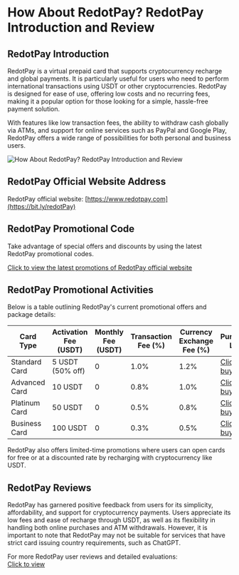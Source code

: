 # How About RedotPay? RedotPay Introduction and Review

## RedotPay Introduction
RedotPay is a virtual prepaid card that supports cryptocurrency recharge and global payments. It is particularly useful for users who need to perform international transactions using USDT or other cryptocurrencies. RedotPay is designed for ease of use, offering low costs and no recurring fees, making it a popular option for those looking for a simple, hassle-free payment solution.

With features like low transaction fees, the ability to withdraw cash globally via ATMs, and support for online services such as PayPal and Google Play, RedotPay offers a wide range of possibilities for both personal and business users.

![How About RedotPay? RedotPay Introduction and Review](https://github.com/user-attachments/assets/7e1c1282-8881-4475-8504-4b508f4efef8)

## RedotPay Official Website Address
RedotPay official website: [https://www.redotpay.com](https://bit.ly/redotPay)

## RedotPay Promotional Code
Take advantage of special offers and discounts by using the latest RedotPay promotional codes.  

[Click to view the latest promotions of RedotPay official website](https://bit.ly/redotPay)

## RedotPay Promotional Activities
Below is a table outlining RedotPay's current promotional offers and package details:

| Card Type        | Activation Fee (USDT) | Monthly Fee (USDT) | Transaction Fee (%) | Currency Exchange Fee (%) | Purchase Link                                     |
|------------------|-----------------------|--------------------|---------------------|---------------------------|--------------------------------------------------|
| Standard Card    | 5 USDT (50% off)      | 0                  | 1.0%                | 1.2%                       | [Click to buy](https://bit.ly/redotPay)         |
| Advanced Card    | 10 USDT               | 0                  | 0.8%                | 1.0%                       | [Click to buy](https://bit.ly/redotPay)         |
| Platinum Card    | 50 USDT               | 0                  | 0.5%                | 0.8%                       | [Click to buy](https://bit.ly/redotPay)         |
| Business Card    | 100 USDT              | 0                  | 0.3%                | 0.5%                       | [Click to buy](https://bit.ly/redotPay)         |

RedotPay also offers limited-time promotions where users can open cards for free or at a discounted rate by recharging with cryptocurrency like USDT.

## RedotPay Reviews
RedotPay has garnered positive feedback from users for its simplicity, affordability, and support for cryptocurrency payments. Users appreciate its low fees and ease of recharge through USDT, as well as its flexibility in handling both online purchases and ATM withdrawals. However, it is important to note that RedotPay may not be suitable for services that have strict card issuing country requirements, such as ChatGPT.

For more RedotPay user reviews and detailed evaluations:  
[Click to view](https://bit.ly/redotPay)
